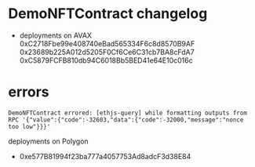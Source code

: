 # DemoNFTContract changelog

- deployments on AVAX
0xC2718Fbe99e408740eBad565334F6c8d8570B9AF
0x23689b225A012d5205F0Cf6Ce6C31cb7BA8cFdA7
0xC5879FCFB810db94C6018Bb5BED41e64E10c016c

# errors

```
DemoNFTContract errored: [ethjs-query] while formatting outputs from RPC '{"value":{"code":-32603,"data":{"code":-32000,"message":"nonce too low"}}}'
```

deployments on Polygon
- 0xe577B81994f23ba777a4057753Ad8adcF3d38E84

